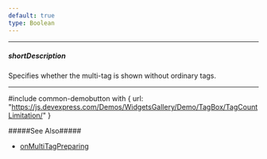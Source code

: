 ```yaml
---
default: true
type: Boolean
---
```

---
##### shortDescription
Specifies whether the multi-tag is shown without ordinary tags.

---
#include common-demobutton with {
    url: "https://js.devexpress.com/Demos/WidgetsGallery/Demo/TagBox/TagCountLimitation/"
}

#####See Also#####
- [onMultiTagPreparing](/api-reference/10%20UI%20Widgets/dxTagBox/1%20Configuration/onMultiTagPreparing.md '/Documentation/ApiReference/UI_Widgets/dxTagBox/Configuration/#onMultiTagPreparing')